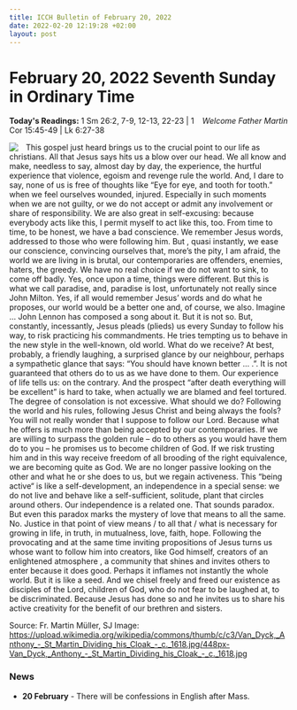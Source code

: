 ```yaml
---
title: ICCH Bulletin of February 20, 2022
date: 2022-02-20 12:19:28 +02:00
layout: post
---
```


# February 20, 2022 Seventh Sunday in Ordinary Time
<span style="float: right"><em>Welcome Father Martin</em></span>
**Today's Readings:** 1 Sm 26:2, 7-9, 12-13, 22-23 | 1 Cor 15:45-49 | Lk 6:27-38


<img style="float: left; margin-right: 1em;" src="https://upload.wikimedia.org/wikipedia/commons/thumb/c/c3/Van_Dyck,_Anthony_-_St_Martin_Dividing_his_Cloak_-_c._1618.jpg/448px-Van_Dyck,_Anthony_-_St_Martin_Dividing_his_Cloak_-_c._1618.jpg">

This gospel just heard brings us to the crucial point to our life as christians. All that Jesus says hits us a blow over our head.
We all know and make, needless to say, almost day by day, the experience, the hurtful experience that violence, egoism and revenge rule the world. And, I dare to say, none of us is free of thoughts like “Eye for eye, and tooth for tooth.” when we feel ourselves wounded, injured. Especially in such moments when we are not guilty, or we do not accept or admit any involvement or share of responsibility.
We are also great in self-excusing: because everybody acts like this, I permit myself to act like this, too. From time to time, to be honest, we have a bad conscience. We remember Jesus words, addressed to those who were following him. But , quasi instantly, we ease our conscience, convincing ourselves that, more’s the pity, I am afraid, the world we are living in is brutal, our contemporaries are offenders, enemies, haters, the greedy. We have no real choice if we do not want to sink, to come off badly.
Yes, once upon a time, things were different. But this is what we call paradise, and, paradise is lost, unfortunately not really since John Milton. Yes, if all would remember Jesus’ words and do what he proposes, our world would be a better one and, of course, we also. Imagine … John Lennon has composed a song about it.
But it is not so.
But, constantly, incessantly, Jesus pleads (plieds) us every Sunday to follow his way, to risk practicing his commandments. He tries tempting us to behave in the new style in the well-known, old world. What do we receive? At best, probably, a friendly laughing, a surprised glance by our neighbour, perhaps a sympathetic glance that says: “You should have known better … .”. It is not guaranteed that others do to us as we have done to them. Our experience of life tells us: on the contrary. And the prospect “after death everything will be excellent” is hard to take, when actually we are blamed and feel tortured. The degree of consolation is not excessive.
What should we do? Following the world and his rules, following Jesus Christ and being always the fools?
You will not really wonder that I suppose to follow our Lord. Because what he offers is much more than being accepted by our contemporaries.
If we are willing to surpass the golden rule – do to others as you would have them do to you – he promises us to become children of God. If we risk trusting him and in this way receive freedom of all brooding of the right equivalence, we are becoming quite as God. We are no longer passive looking on the other and what he or she does to us, but we regain activeness. This “being active“ is like a self-development, an independence in a special sense: we do not live and behave like a self-sufficient, solitude, plant that circles around others. Our independence is a related one. That sounds paradox. But even this paradox marks the mystery of love that means to all the same. No. Justice in that point of view means / to all that / what is necessary for growing in life, in truth, in mutualness, love, faith, hope.
Following the provocating and at the same time inviting propositions of Jesus turns us whose want to follow him into creators, like God himself, creators of an enlightened atmosphere , a community that shines and invites others to enter because it does good. Perhaps it inflames not instantly the whole world. But it is like a seed. And we chisel freely and freed our existence as disciples of the Lord, children of God, who do not fear to be laughed at, to be discriminated.
Because Jesus has done so and he invites us to share his active creativity for the benefit of our brethren and sisters.

Source: Fr. Martin Müller, SJ
Image: https://upload.wikimedia.org/wikipedia/commons/thumb/c/c3/Van_Dyck,_Anthony_-_St_Martin_Dividing_his_Cloak_-_c._1618.jpg/448px-Van_Dyck,_Anthony_-_St_Martin_Dividing_his_Cloak_-_c._1618.jpg

### News 

* **20 February** - There will be confessions in English after Mass.
